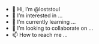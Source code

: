 - 👋 Hi, I’m @loststoul
- 👀 I’m interested in ...
- 🌱 I’m currently learning ...
- 💞️ I’m looking to collaborate on ...
- 📫 How to reach me ...

<!---
loststoul/loststoul is a ✨ special ✨ repository because its `README.md` (this file) appears on your GitHub profile.
You can click the Preview link to take a look at your changes.
--->

